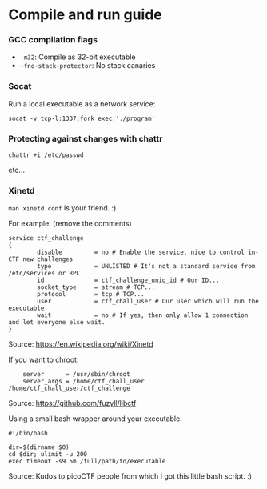# Compile and run guide

### GCC compilation flags

* `-m32`: Compile as 32-bit executable
* `-fno-stack-protector`: No stack canaries


### Socat

Run a local executable as a network service:
```
socat -v tcp-l:1337,fork exec:'./program'
```

### Protecting against changes with chattr

```
chattr +i /etc/passwd
```

etc...

### Xinetd

`man xinetd.conf` is your friend. :)

For example: (remove the comments)
```
service ctf_challenge
{
        disable         = no # Enable the service, nice to control in-CTF new challenges
        type            = UNLISTED # It's not a standard service from /etc/services or RPC
        id              = ctf_challenge_uniq_id # Our ID...
        socket_type     = stream # TCP...
        protocol        = tcp # TCP...
        user            = ctf_chall_user # Our user which will run the executable
        wait            = no # If yes, then only allow 1 connection and let everyone else wait.
}
```
Source: https://en.wikipedia.org/wiki/Xinetd

If you want to chroot:
```
	server      = /usr/sbin/chroot
	server_args = /home/ctf_chall_user /home/ctf_chall_user/ctf_challenge
```
Source: https://github.com/fuzyll/libctf

Using a small bash wrapper around your executable:
```
#!/bin/bash

dir=$(dirname $0)
cd $dir; ulimit -u 200
exec timeout -s9 5m /full/path/to/executable
```
Source: Kudos to picoCTF people from which I got this little bash script. :)
